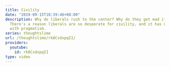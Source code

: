 ```yaml
---
title: Civility
date: "2019-09-15T10:39:46+08:00"
description: Why do liberals rush to the center? Why do they get mad if we don't?
  There's a reason liberals are so desperate for civility, and it has nothing to do
  with pragmatism.
series: thoughtslime
url: /thoughtslime/rk8CsdxpqII/
providers:
  youtube:
    id: rk8CsdxpqII
type: video
---
```

